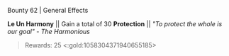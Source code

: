 Bounty 62 | General Effects

**Le Un Harmony** 
|| Gain a total of 30 __Protection__ ||
*"To protect the whole is our goal" - The Harmonious* 
> Rewards: 25 <:gold:1058304371940655185>

